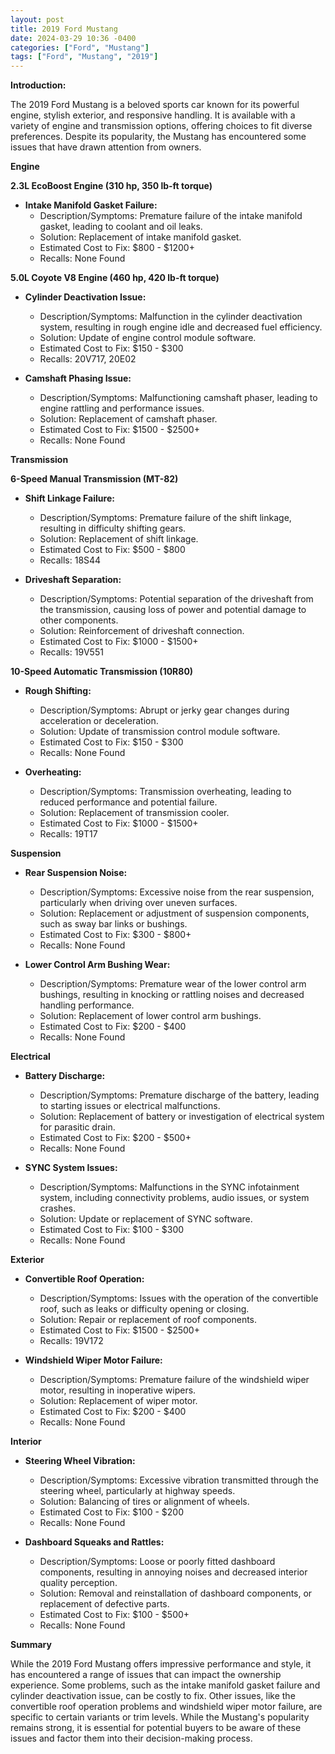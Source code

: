 ```yaml
---
layout: post
title: 2019 Ford Mustang
date: 2024-03-29 10:36 -0400
categories: ["Ford", "Mustang"]
tags: ["Ford", "Mustang", "2019"]
---
```

**Introduction:**

The 2019 Ford Mustang is a beloved sports car known for its powerful engine, stylish exterior, and responsive handling. It is available with a variety of engine and transmission options, offering choices to fit diverse preferences. Despite its popularity, the Mustang has encountered some issues that have drawn attention from owners.

**Engine**

**2.3L EcoBoost Engine (310 hp, 350 lb-ft torque)**

* **Intake Manifold Gasket Failure:**
    * Description/Symptoms: Premature failure of the intake manifold gasket, leading to coolant and oil leaks.
    * Solution: Replacement of intake manifold gasket.
    * Estimated Cost to Fix: $800 - $1200+
    * Recalls: None Found

**5.0L Coyote V8 Engine (460 hp, 420 lb-ft torque)**

* **Cylinder Deactivation Issue:**
    * Description/Symptoms: Malfunction in the cylinder deactivation system, resulting in rough engine idle and decreased fuel efficiency.
    * Solution: Update of engine control module software.
    * Estimated Cost to Fix: $150 - $300
    * Recalls: 20V717, 20E02

* **Camshaft Phasing Issue:**
    * Description/Symptoms: Malfunctioning camshaft phaser, leading to engine rattling and performance issues.
    * Solution: Replacement of camshaft phaser.
    * Estimated Cost to Fix: $1500 - $2500+
    * Recalls: None Found

**Transmission**

**6-Speed Manual Transmission (MT-82)**

* **Shift Linkage Failure:**
    * Description/Symptoms: Premature failure of the shift linkage, resulting in difficulty shifting gears.
    * Solution: Replacement of shift linkage.
    * Estimated Cost to Fix: $500 - $800
    * Recalls: 18S44

* **Driveshaft Separation:**
    * Description/Symptoms: Potential separation of the driveshaft from the transmission, causing loss of power and potential damage to other components.
    * Solution: Reinforcement of driveshaft connection.
    * Estimated Cost to Fix: $1000 - $1500+
    * Recalls: 19V551

**10-Speed Automatic Transmission (10R80)**

* **Rough Shifting:**
    * Description/Symptoms: Abrupt or jerky gear changes during acceleration or deceleration.
    * Solution: Update of transmission control module software.
    * Estimated Cost to Fix: $150 - $300
    * Recalls: None Found

* **Overheating:**
    * Description/Symptoms: Transmission overheating, leading to reduced performance and potential failure.
    * Solution: Replacement of transmission cooler.
    * Estimated Cost to Fix: $1000 - $1500+
    * Recalls: 19T17

**Suspension**

* **Rear Suspension Noise:**
    * Description/Symptoms: Excessive noise from the rear suspension, particularly when driving over uneven surfaces.
    * Solution: Replacement or adjustment of suspension components, such as sway bar links or bushings.
    * Estimated Cost to Fix: $300 - $800+
    * Recalls: None Found

* **Lower Control Arm Bushing Wear:**
    * Description/Symptoms: Premature wear of the lower control arm bushings, resulting in knocking or rattling noises and decreased handling performance.
    * Solution: Replacement of lower control arm bushings.
    * Estimated Cost to Fix: $200 - $400
    * Recalls: None Found

**Electrical**

* **Battery Discharge:**
    * Description/Symptoms: Premature discharge of the battery, leading to starting issues or electrical malfunctions.
    * Solution: Replacement of battery or investigation of electrical system for parasitic drain.
    * Estimated Cost to Fix: $200 - $500+
    * Recalls: None Found

* **SYNC System Issues:**
    * Description/Symptoms: Malfunctions in the SYNC infotainment system, including connectivity problems, audio issues, or system crashes.
    * Solution: Update or replacement of SYNC software.
    * Estimated Cost to Fix: $100 - $300
    * Recalls: None Found

**Exterior**

* **Convertible Roof Operation:**
    * Description/Symptoms: Issues with the operation of the convertible roof, such as leaks or difficulty opening or closing.
    * Solution: Repair or replacement of roof components.
    * Estimated Cost to Fix: $1500 - $2500+
    * Recalls: 19V172

* **Windshield Wiper Motor Failure:**
    * Description/Symptoms: Premature failure of the windshield wiper motor, resulting in inoperative wipers.
    * Solution: Replacement of wiper motor.
    * Estimated Cost to Fix: $200 - $400
    * Recalls: None Found

**Interior**

* **Steering Wheel Vibration:**
    * Description/Symptoms: Excessive vibration transmitted through the steering wheel, particularly at highway speeds.
    * Solution: Balancing of tires or alignment of wheels.
    * Estimated Cost to Fix: $100 - $200
    * Recalls: None Found

* **Dashboard Squeaks and Rattles:**
    * Description/Symptoms: Loose or poorly fitted dashboard components, resulting in annoying noises and decreased interior quality perception.
    * Solution: Removal and reinstallation of dashboard components, or replacement of defective parts.
    * Estimated Cost to Fix: $100 - $500+
    * Recalls: None Found

**Summary**

While the 2019 Ford Mustang offers impressive performance and style, it has encountered a range of issues that can impact the ownership experience. Some problems, such as the intake manifold gasket failure and cylinder deactivation issue, can be costly to fix. Other issues, like the convertible roof operation problems and windshield wiper motor failure, are specific to certain variants or trim levels. While the Mustang's popularity remains strong, it is essential for potential buyers to be aware of these issues and factor them into their decision-making process.
